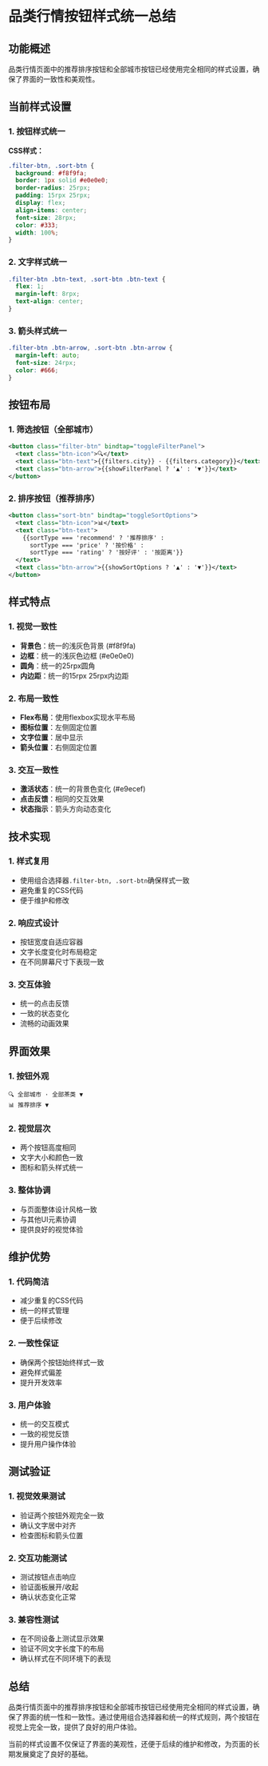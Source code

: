 # 品类行情按钮样式统一总结

## 功能概述
品类行情页面中的推荐排序按钮和全部城市按钮已经使用完全相同的样式设置，确保了界面的一致性和美观性。

## 当前样式设置

### 1. 按钮样式统一
**CSS样式：**
```css
.filter-btn, .sort-btn {
  background: #f8f9fa;
  border: 1px solid #e0e0e0;
  border-radius: 25rpx;
  padding: 15rpx 25rpx;
  display: flex;
  align-items: center;
  font-size: 28rpx;
  color: #333;
  width: 100%;
}
```

### 2. 文字样式统一
```css
.filter-btn .btn-text, .sort-btn .btn-text {
  flex: 1;
  margin-left: 8rpx;
  text-align: center;
}
```

### 3. 箭头样式统一
```css
.filter-btn .btn-arrow, .sort-btn .btn-arrow {
  margin-left: auto;
  font-size: 24rpx;
  color: #666;
}
```

## 按钮布局

### 1. 筛选按钮（全部城市）
```xml
<button class="filter-btn" bindtap="toggleFilterPanel">
  <text class="btn-icon">🔍</text>
  <text class="btn-text">{{filters.city}} · {{filters.category}}</text>
  <text class="btn-arrow">{{showFilterPanel ? '▲' : '▼'}}</text>
</button>
```

### 2. 排序按钮（推荐排序）
```xml
<button class="sort-btn" bindtap="toggleSortOptions">
  <text class="btn-icon">📊</text>
  <text class="btn-text">
    {{sortType === 'recommend' ? '推荐排序' : 
      sortType === 'price' ? '按价格' : 
      sortType === 'rating' ? '按好评' : '按距离'}}
  </text>
  <text class="btn-arrow">{{showSortOptions ? '▲' : '▼'}}</text>
</button>
```

## 样式特点

### 1. 视觉一致性
- **背景色**：统一的浅灰色背景 (#f8f9fa)
- **边框**：统一的浅灰色边框 (#e0e0e0)
- **圆角**：统一的25rpx圆角
- **内边距**：统一的15rpx 25rpx内边距

### 2. 布局一致性
- **Flex布局**：使用flexbox实现水平布局
- **图标位置**：左侧固定位置
- **文字位置**：居中显示
- **箭头位置**：右侧固定位置

### 3. 交互一致性
- **激活状态**：统一的背景色变化 (#e9ecef)
- **点击反馈**：相同的交互效果
- **状态指示**：箭头方向动态变化

## 技术实现

### 1. 样式复用
- 使用组合选择器`.filter-btn, .sort-btn`确保样式一致
- 避免重复的CSS代码
- 便于维护和修改

### 2. 响应式设计
- 按钮宽度自适应容器
- 文字长度变化时布局稳定
- 在不同屏幕尺寸下表现一致

### 3. 交互体验
- 统一的点击反馈
- 一致的状态变化
- 流畅的动画效果

## 界面效果

### 1. 按钮外观
```
🔍 全部城市 · 全部茶类 ▼
📊 推荐排序 ▼
```

### 2. 视觉层次
- 两个按钮高度相同
- 文字大小和颜色一致
- 图标和箭头样式统一

### 3. 整体协调
- 与页面整体设计风格一致
- 与其他UI元素协调
- 提供良好的视觉体验

## 维护优势

### 1. 代码简洁
- 减少重复的CSS代码
- 统一的样式管理
- 便于后续修改

### 2. 一致性保证
- 确保两个按钮始终样式一致
- 避免样式偏差
- 提升开发效率

### 3. 用户体验
- 统一的交互模式
- 一致的视觉反馈
- 提升用户操作体验

## 测试验证

### 1. 视觉效果测试
- 验证两个按钮外观完全一致
- 确认文字居中对齐
- 检查图标和箭头位置

### 2. 交互功能测试
- 测试按钮点击响应
- 验证面板展开/收起
- 确认状态变化正常

### 3. 兼容性测试
- 在不同设备上测试显示效果
- 验证不同文字长度下的布局
- 确认样式在不同环境下的表现

## 总结
品类行情页面中的推荐排序按钮和全部城市按钮已经使用完全相同的样式设置，确保了界面的统一性和一致性。通过使用组合选择器和统一的样式规则，两个按钮在视觉上完全一致，提供了良好的用户体验。

当前的样式设置不仅保证了界面的美观性，还便于后续的维护和修改，为页面的长期发展奠定了良好的基础。 